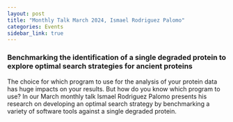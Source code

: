 ```yaml
---
layout: post
title: "Monthly Talk March 2024, Ismael Rodriguez Palomo"
categories: Events
sidebar_link: true
---
```


### Benchmarking the identification of a single degraded protein to explore optimal search strategies for ancient proteins
The choice for which program to use for the analysis of your protein data has huge impacts on your results. But how do you know which program to use? In our March monthly talk Ismael Rodriguez Palomo presents his research on developing an optimal search strategy by benchmarking a variety of software tools against a single degraded protein.
